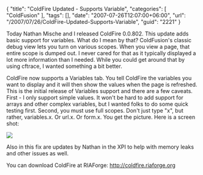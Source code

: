 {
	"title": "ColdFire Updated - Supports Variable",
	"categories": [
		"ColdFusion"
	],
	"tags": [],
	"date": "2007-07-26T12:07:00+06:00",
	"url": "/2007/07/26/ColdFire-Updated-Supports-Variable",
	"guid": "2221"
}

Today Nathan Mische and I released ColdFire 0.0.802. This update adds basic support for variables. What do I mean by that? ColdFusion's classic debug view lets you turn on various scopes. When you view a page, that entire scope is dumped out. I never cared for that as it typically displayed a lot more information than I needed. While you could get around that by using cftrace, I wanted something a bit better.

ColdFire now supports a Variables tab. You tell ColdFire the variables you want to display and it will then show the values when the page is refreshed. This is the initial release of Variables support and there are a few caveats. First - I only support simple values. It won't be hard to add support for arrays and other complex variables, but I wanted folks to do some quick testing first. Second, you must use full scopes. Don't just type "x", but rather, variables.x. Or url.x. Or form.x. You get the picture. Here is a screen shot:


<img src="https://static.raymondcamden.com/images/coldfire8.png">

Also in this fix are updates by Nathan in the XPI to help with memory leaks and other issues as well.

You can download ColdFire at RIAForge: <a href="http://coldfire.riaforge.org">http://coldfire.riaforge.org</a>